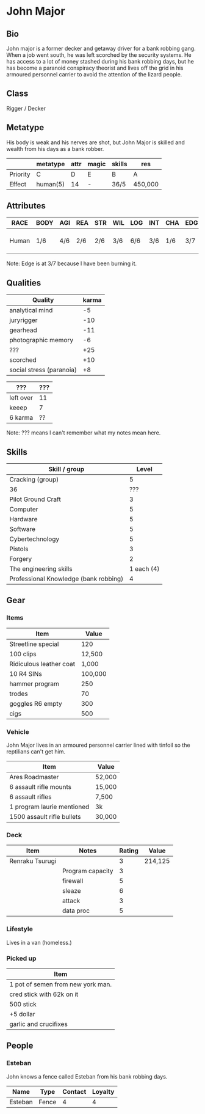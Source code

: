 John Major
==========

Bio
---

John major is a former decker and getaway driver for a bank robbing gang. When
a job went south, he was left scorched by the security systems. He has access
to a lot of money stashed during his bank robbing days, but he has become a
paranoid conspiracy theorist and lives off the grid in his armoured personnel
carrier to avoid the attention of the lizard people.

Class
-----

Rigger / Decker

Metatype
--------

His body is weak and his nerves are shot, but John Major is skilled and wealth from his days as a bank robber.

|          | metatype | attr | magic | skills | res        |
|----------|----------|------|-------|--------|------------|
| Priority |    C     |  D   |   E   |   B    |  A         |
| Effect   | human(5) | 14   |  -    | 36/5   | 450,000    |
     
Attributes
----------

| RACE | BODY | AGI | REA | STR | WIL | LOG | INT | CHA | EDG | ESS |    INI    |
|------|------|-----|-----|-----|-----|-----|-----|-----|-----|-----|-----------|
|Human | 1/6  | 4/6 | 2/6 | 2/6 | 3/6 | 6/6 | 3/6 | 1/6 | 3/7 | 6   | REA + INT |

Note: Edge is at 3/7 because I have been burning it.

Qualities
---------

|    Quality                   | karma |
|------------------------------|-------|
|    analytical mind           | -5    |
|    juryrigger                | -10   |
|    gearhead                  | -11   |
|    photographic memory       | -6    |
|    ???                       | +25   |
|    scorched                  | +10   |
|    social stress (paranoia)  | +8    |

| ???                          | ???   |
|------------------------------|-------|
|    left over                 | 11    |
|    keeep                     | 7     |
|    6 karma                   | ??    |

Note: ??? means I can't remember what my notes mean here.

Skills
------

| Skill / group                            | Level      |
|------------------------------------------|------------|
|    Cracking (group)                      | 5          |
|    36                                    | ???        |
|    Pilot Ground Craft                    | 3          |
|    Computer                              | 5          |
|    Hardware                              | 5          |
|    Software                              | 5          |
|    Cybertechnology                       | 5          |
|    Pistols                               | 3          |
|    Forgery                               | 2          |
|    The engineering skills                | 1 each (4) |
|    Professional Knowledge (bank robbing) | 4          |

Gear
----

### Items

| Item | Value   |
|------|---------|
|    Streetline special | 120 |
|    100 clips		| 12,500 |
|    Ridiculous leather coat | 1,000 |
|    10 R4 SINs		| 100,000 |
|    hammer program | 250 |
|    trodes						 |	70 |
|    goggles	R6 empty		|			300 |
|    cigs | 500 |

### Vehicle

John Major lives in an armoured personnel carrier lined with tinfoil so the reptilians can't get him.

| Item | Value   |
|------|---------|
|    Ares Roadmaster      |   52,000 |
|      6 assault rifle mounts     |    15,000 |
|      6 assault rifles          |   7,500 |
|      1 program laurie mentioned  | 3k |
|    1500 assault rifle bullets	| 30,000 |

### Deck

| Item            | Notes            | Rating | Value   |
|-----------------|------------------|--------|---------|
| Renraku Tsurugi |                  | 3      | 214,125 |
|                 | Program capacity | 3      |         |
|                 |    firewall      | 5      |         |
|                 |     sleaze       | 6      |         |
|                 |     attack       | 3      |         |
|                 |     data proc    | 5      |         |

### Lifestyle

Lives in a van (homeless.)

### Picked up

| Item |
|------|
|    1 pot of semen from new york man. |
|    cred stick with 62k on it |
|    500 stick |
|    +5 dollar |
|    garlic and crucifixes |

People
------

### Esteban

John knows a fence called Esteban from his bank robbing days.

| Name    | Type  | Contact | Loyalty |
|---------|-------|---------|---------|
| Esteban | Fence | 4       | 4       |
